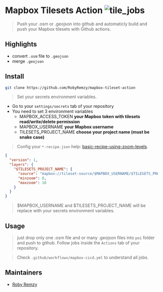 [mapbox_tilesets_action]: https://github.com/RobyRemzy/mapbox-tileset-action/workflows/mapbox_tilesets_action/badge.svg?branch=master

# Mapbox Tilesets Action ![tile_jobs][mapbox_tilesets_action]

> Push your .osm or .geojson into github and automaticly build and push your Mapbox tilesets with Github actions.

## Highlights

- convert `.osm` file to `.geojson`
- merge `.geojson`

## Install

```sh
git clone https://github.com/RobyRemzy/mapbox-tileset-action
```

> Set your secrets environment variables.

- Go to your `settings/secrets` tab of your repository
- You need to set 3 environment variables
  - MAPBOX_ACCESS_TOKEN **your Mapbox token with tilesets read/write/delete permission**
  - MAPBOX_USERNAME **your Mapbox username**
  - TILESETS_PROJECT_NAME **choose your project name (must be snake case)**

> Config your `*-recipe.json` help: [basic-recipe-using-zoom-levels](https://docs.mapbox.com/mapbox-tiling-service/examples/basic-recipe-using-zoom-levels/).

```json
{
  "version": 1,
  "layers": {
    "$TILESETS_PROJECT_NAME": {
      "source": "mapbox://tileset-source/$MAPBOX_USERNAME/$TILESETS_PROJECT_NAME",
      "minzoom": 8,
      "maxzoom": 16
    }
  }
}
```

> $MAPBOX_USERNAME and $TILESETS_PROJECT_NAME will be replace with your secrets environment variables.

## Usage

> just drop only one .osm file and or many .geojson files into `poi` folder and push to github. Follow jobs inside the `Actions` tab of your repository.

> Check `.github/workflows/mapbox-cicd.yml` to understand all jobs.

## Maintainers

- [Roby Remzy][me]

[me]: https://github.com/RobyRemzy
